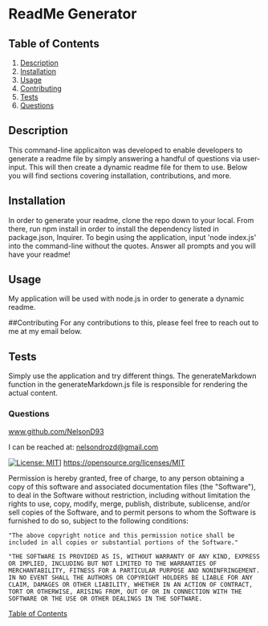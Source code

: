 # ReadMe Generator

  ## Table of Contents
  1. [Description](#description)
  2. [Installation](#installation)
  3. [Usage](#usage)
  4. [Contributing](#contributing)
  5. [Tests](#tests)
  6. [Questions](#questions)

  ## Description
  This command-line applicaiton was developed to enable developers to generate a readme file by simply answering a handful of questions via user-input. This will then create a dynamic readme file for them to use. Below you will find sections covering installation, contributions, and more. 
  
  ## Installation
  In order to generate your readme, clone the repo down to your local. From there, run npm install in order to install the dependency listed in package.json, Inquirer. To begin using the application, input 'node index.js' into the command-line without the quotes. Answer all prompts and you will have your readme!

  ## Usage
  My application will be used with node.js in order to generate a dynamic readme. 

  ##Contributing
  For any contributions to this, please feel free to reach out to me at my email below.

  ## Tests
  Simply use the application and try different things. The generateMarkdown function in the generateMarkdown.js file is responsible for rendering the actual content.

  ### Questions
  www.github.com/NelsonD93

  I can be reached at: nelsondrozd@gmail.com
  
  [![License: MIT](https://img.shields.io/badge/License-MIT-yellow.svg)](https://opensource.org/licenses/MIT)]
  https://opensource.org/licenses/MIT
  
  Permission is hereby granted, free of charge, to any person obtaining a copy of this software and associated documentation files (the "Software"), to deal in the Software without restriction, including without limitation the rights to use, copy, modify, merge, publish, distribute, sublicense, and/or sell copies of the Software, and to permit persons to whom the Software is furnished to do so, subject to the following conditions: 
    
    "The above copyright notice and this permission notice shall be included in all copies or substantial portions of the Software."
    
    "THE SOFTWARE IS PROVIDED AS IS, WITHOUT WARRANTY OF ANY KIND, EXPRESS OR IMPLIED, INCLUDING BUT NOT LIMITED TO THE WARRANTIES OF MERCHANTABILITY, FITNESS FOR A PARTICULAR PURPOSE AND NONINFRINGEMENT. IN NO EVENT SHALL THE AUTHORS OR COPYRIGHT HOLDERS BE LIABLE FOR ANY CLAIM, DAMAGES OR OTHER LIABILITY, WHETHER IN AN ACTION OF CONTRACT, TORT OR OTHERWISE, ARISING FROM, OUT OF OR IN CONNECTION WITH THE SOFTWARE OR THE USE OR OTHER DEALINGS IN THE SOFTWARE.
  
  [Table of Contents](#table-of-contents)
